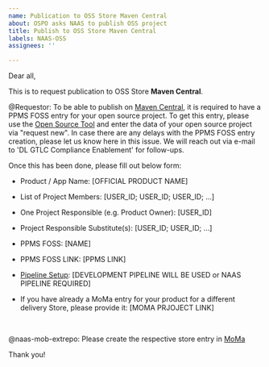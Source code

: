 ```yaml
---
name: Publication to OSS Store Maven Central
about: OSPO asks NAAS to publish OSS project
title: Publish to OSS Store Maven Central
labels: NAAS-OSS
assignees: ''

---
```


Dear all,

This is to request publication to OSS Store **Maven Central**.


@Requestor: To be able to publish on [Maven Central](https://search.maven.org/), it is required to have a PPMS FOSS entry for your open source project.
To get this entry, please use the [Open Source Tool](https://open-source.tools.sap.corp/) and enter the data of your open source project via "request new". In case there are any delays with the PPMS FOSS entry creation, please let us know here in this issue. We will reach out via e-mail to 'DL GTLC Compliance Enablement' for follow-ups.

Once this has been done, please fill out below form:

- Product / App Name: [OFFICIAL PRODUCT NAME]

- List of Project Members: [USER_ID; USER_ID; USER_ID; ...]

- One Project Responsible (e.g. Product Owner): [USER_ID]

- Project Responsible Substitute(s): [USER_ID; USER_ID; ...]

- PPMS FOSS: [NAME]

- PPMS FOSS LINK: [PPMS LINK]

- [Pipeline Setup](https://go.sap.corp/OSS-Pipelines): [DEVELOPMENT PIPELINE WILL BE USED or NAAS PIPELINE REQUIRED]

- If you have already a MoMa entry for your product for a different delivery Store, please provide it: [MOMA PRJOJECT LINK] 

&nbsp;


@naas-mob-extrepo: Please create the respective store entry in [MoMa](https://moma.mo.sap.corp)

Thank you!
